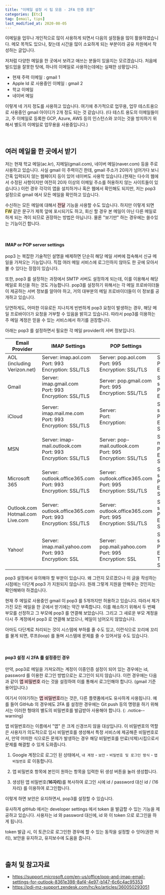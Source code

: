 ```yaml
---
title: "이메일 설정 시 팁 모음 - 2FA 인증 포함"
categories: [Etc]
tag: [email, tips]
last_modified_at: 2020-08-05
---
```

이메일을 업무나 개인적으로 많이 사용하게 되면서 다음의 설정들을 많이 활용하였습니다. 메모 목적도 있으나, 찾는데 시간을 많이 소요하게 되는 부분이라 공유 차원에서 작성하는 글입니다. 

저처럼 다양한 메일을 한 곳에서 보려고 애쓰는 분들이 있을지는 모르겠습니다. 처음에 빌드업을 잘못한 탓에, 하나의 이메일로 사용하는데에는 실패한 상황입니다. 

- 현재 주력 이메일 : gmail 1
- Apple Id 로 사용중인 이메일 : gmail 2
- 학교 이메일
- 네이버 메일

이렇게 네 가지 정도를 사용하고 있습니다. 여기에 추가적으로 업무용, 업무 테스트용으로 사용중인 gmail 아이디가 2개 정도 되는 것 같습니다. (다 테스트 용도의 이메일들이고, 주 이메일로 등록한 GCP, Azure, AWS 등의 인스턴스와 꼬이는 것을 방지하기 위해서 별도의 이메일로 업무용을 사용중입니다.)

<br/>

## 여러 메일을 한 곳에서 받기

저는 현재 학교 메일(ac.kr), 지메일(gmail.com), 네이버 메일(naver.com) 등을 주로 사용하고 있습니다. 사실 gmail 이 주력이긴 한데, gmail 주소가 20자가 넘어가다 보니 간혹 입력되지 않는 웹페이지 등이 있어 네이버도 사용학 있습니다.(현재는 다수의 웹에서 수정된 사항이지만 여전히 20자 이상의 이메일 주소를 허용하지 않는 사이트들이 있습니다.) 이런 경우 각각의 앱을 설치하거나 혹은 웹에서 확인해도 되지만, 저는 pop3 설정으로 gmail 에서 모든 메일을 확인하고 있습니다.

수신하는 모든 메일에 대해서 <mark style='background-color: #ffdce0'>전달</mark> 기능을 사용할 수도 있습니다. 하지만 이렇게 되면 <mark style='background-color: #fff5b1'>FW</mark> 같은 문구가 제목 앞에 포시되기도 하고, 회신 할 경우 본 메일이 아닌 다른 메일로 하게 되는 격이 되므로 권장하는 방법은 아닙니다. 물론 "보기만" 하는 경우에는 쓸수있는 기능이긴 합니다.

<br/>

#### IMAP or POP server settings

pop3 는 복잡한 기술적인 설명을 배제하면 단순히 해당 메일 서버에 접속해서 신규 메일을 가져오는 기능입니다. 직접 여러 메일 서비스에 로그인하지 않아도 한 곳에 모아서 볼 수 있다는 장점이 있습니다. 

또한, pop3 를 설정하는 과정에서 SMTP 서버도 설정하게 되는데, 이를 이용해서 해당 메일로 회신을 하는 것도 가능합니다. pop3를 설정하기 위해서는 각 메일 프로바이더들이 제공하는 서버 정보를 알아야 하고, 거의 대부분의 메일 프로바이더들이 이 정보를 공개하고 있습니다. 

당연하게도, 어떠한 이유로든 지나치게 빈번하게 pop3 요청이 발생하는 경우, 해당 메일 프로바이더가 요청을 거부할 수 있음을 밝히고 있습니다. 따라서 pop3를 이용하는 주 메일 계정은 믿을 수 있는 서비스에서 하기를 권장합니다. 

아래는 pop3 를 설정하면서 필요한 각 메일 provider의 서버 정보입니다. 

| Email Provider | IMAP Settings | POP Settings | SMTP Settings |
|----------------|---------------|--------------|---------------|
|AOL (including Verizon.net)|Server: imap.aol.com<br/>Port: 993<br/>Encryption: SSL/TLS|Server: pop.aol.com<br/>Port: 995<br/>Encryption: SSL/TLS|Server: smtp.aol.com<br/>Port: 465<br/>Encryption: SSL/TLS|
|Gmail|Server: imap.gmail.com<br/>Port: 993<br/>Encryption: SSL/TLS|Server: pop.gmail.com<br/>Port: 995<br/>Encryption: SSL/TLS|Server: smtp.gmail.com<br/>Port: 465<br/>Encryption: SSL/TLS|
|iCloud|Server: imap.mail.me.com<br/>Port: 993<br/>Encryption: SSL/TLS|Server:<br/>Port:<br/>Encryption:|Server: smtp.mail.me.com<br/>Port: 587<br/>Encryption: STARTTLS|
|MSN|Server: imap-mail.outlook.com<br/>Port: 993<br/>Encryption: SSL/TLS|Server: pop-mail.outlook.com<br/>Port: 995<br/>Encryption: SSL/TLS|Server: smtp-mail.outlook.com<br/>Port: 587<br/>Encryption: STARTTLS|
|Microsoft 365|Server: outlook.office365.com<br/>Port: 993<br/>Encryption: SSL/TLS|Server: outlook.office365.com<br/>Port: 995<br/>Encryption: SSL/TLS|Server: smtp.office365.com<br/>Port: 587<br/>Encryption: STARTTLS|
|Outlook.com<br/>Hotmail.com<br/>Live.com|Server: outlook.office365.com<br/>Port: 993<br/>Encryption: SSL/TLS|Server: outlook.office365.com<br/>Port: 995<br/>Encryption: SSL/TLS|Server: smtp.office365.com<br/>Port: 587<br/>Encryption: STARTTLS|
|Yahoo!|Server: imap.mail.yahoo.com <br/>Port: 993<br/>Encryption: SSL|Server: pop.mail.yahoo.com<br/>Port: 995<br/>Encryption: SSL|Server: smtp.mail.yahoo.com <br/>Port: 587 or 465<br/>Encryption: TLS/STARTTLS or SSL|

pop3 설정에서 유의해야 할 부분이 있습니다. 왜 그런지 모르겠으나 이 글을 작성하는 시점에는 다단계 pop3 가 지원되지 않습니다. 원래 그렇게 지원을 안해주는 것인지는 확인해봐야 하겠습니다.

현재 주 메일로 사용중인 gmail 이 pop3 를 5개까지만 허용하고 있습니다. 따라서 제가 가진 모든 메일을 한 곳에서 받기에는 약간 부족합니다. 이를 해소하기 위해서 두 번째 부모를 선정하고 그 부모에 pop3 를 연결해 보았습니다. 그리고 그 새로운 부모 계정을 다시 주 계정에서 pop3 로 연결해 보았으나, 메일이 넘어오지 않았습니다. 

아마도 다단계로 처리되는 것이 시스템에 부하를 줄 수도 있고, 이런식으로 꼬리에 꼬리를 물게 되면, 루프(loop) 를 돌며 시스템에 문제를 줄 수 있어서일 수도 있습니다. 

<br/>

#### pop3 설정 시 2FA 를 설정중인 경우

만약, pop3로 메일을 가져오려는 계정이 이중인증 설정이 되어 있는 경우에는 id, password 를 이용한 로그인 방법으로는 로그인이 되지 않습니다. 이런 경우에는 다음과 같이 <mark style='background-color: #ffdce0'>앱 비밀번호</mark> 라는 것을 설정하여 이를 통해서 로그인해야 합니다. (gmail 기준 용어입니다.)

여기서 이야기하는 <mark style='background-color: #ffdce0'>앱 비밀번호</mark>라는 것은, 다른 플랫폼에서도 유사하게 사용됩니다. 예를 들어 GitHub 의 경우에도 2FA 를 설정한 경우에는 Git push 등의 명령을 하기 위해서는 이러한 형태의 별도의 비밀번호를 발급받아 사용해야 합니다. 
{: .notice--warning}

앱 비밀번호라는 이름에서 "앱" 은 크게 신경쓰지 않을 대상입니다. 이 비밀번호의 역할은 사용자가 의도적으로 임시 비밀번호를 생성해서 특정 서비스에 제공해준 비밀번호로서, 만약 어떠한 식으로든 문제가 발생하는 경우 해당 비밀번호를 만료(삭제)시킴으로서 문제를 해결할 수 있게 도와줍니다. 

1. Google 계정으로 로그인 된 상태에서, `내 계정` - `보안` - `비밀번호 및 로그인 방식` - `앱 비밀번호` 로 이동합니다. 

2. 앱 비밀번호 항목에 본인이 원하는 항목을 입력한 뒤 생성 버튼을 눌러 생성합니다. 

3. 생성된 앱 비밀번호(**16자리**)를 복사하여 로그인 시에 id / password 대신 id / {16자리} 를 이용하여 로그인합니다.

이렇게 하면 보안은 유지하면서, pop3를 설정할 수 있습니다.

유사하게 gitHub 에서는 developer settings 에서 token 을 발급할 수 있는 기능을 제공하고 있습니다. 사용자는 id 와 password 대신에, id 와 이 token 으로 로그인을 하게 됩니다. 

token 발급 시, 이 토큰으로 로그인한 경우에 할 수 있는 동작을 설정할 수 잇어(권한 처리), 보안을 유지하고, 유지보수에 도움을 줍니다. 

<br/>

## 출처 및 참고자료

- <https://support.microsoft.com/en-us/office/pop-and-imap-email-settings-for-outlook-8361e398-8af4-4e97-b147-6c6c4ac95353>
- <https://pdi-mz-support.zendesk.com/hc/ko/articles/360050293051>